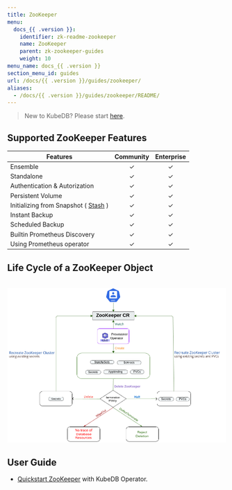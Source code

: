 ```yaml
---
title: ZooKeeper
menu:
  docs_{{ .version }}:
    identifier: zk-readme-zookeeper
    name: ZooKeeper
    parent: zk-zookeeper-guides
    weight: 10
menu_name: docs_{{ .version }}
section_menu_id: guides
url: /docs/{{ .version }}/guides/zookeeper/
aliases:
  - /docs/{{ .version }}/guides/zookeeper/README/
---
```


> New to KubeDB? Please start [here](/docs/README.md).

## Supported ZooKeeper Features
| Features                                                   | Community | Enterprise |
|------------------------------------------------------------|:---------:|:----------:|
| Ensemble                                                   | &#10003;  |  &#10003;  |
| Standalone                                                 | &#10003;  |  &#10003;  |
| Authentication & Autorization                              | &#10003;  |  &#10003;  |
| Persistent Volume                                          | &#10003;  |  &#10003;  |
| Initializing from Snapshot ( [Stash](https://stash.run/) ) | &#10003;  |  &#10003;  |
| Instant Backup                                             | &#10003;  |  &#10003;  |
| Scheduled Backup                                           | &#10003;  |  &#10003;  |
| Builtin Prometheus Discovery                               | &#10003;  |  &#10003;  |
| Using Prometheus operator                                  | &#10003;  |  &#10003;  |

## Life Cycle of a ZooKeeper Object

<p align="center">
  <img alt="lifecycle"  src="/docs/images/zookeeper/zookeeper-lifecycle.png">
</p>

## User Guide

- [Quickstart ZooKeeper](/docs/guides/zookeeper/quickstart/quickstart.md) with KubeDB Operator.

